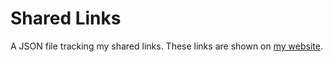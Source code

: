 # Shared Links

A JSON file tracking my shared links. These links are shown on [my website](https://rardk.com/links/).
